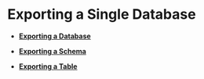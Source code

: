 # Exporting a Single Database<a name="EN-US_TOPIC_0289900499"></a>

-   **[Exporting a Database](exporting-a-database.md)**  

-   **[Exporting a Schema](exporting-a-schema.md)**  

-   **[Exporting a Table](exporting-a-table.md)**  


